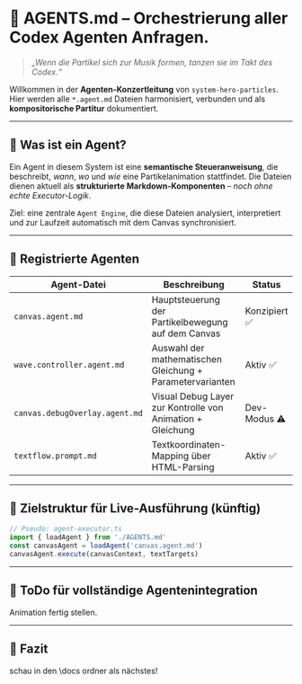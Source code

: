 # 🎼 AGENTS.md – Orchestrierung aller Codex Agenten Anfragen.

> *„Wenn die Partikel sich zur Musik formen, tanzen sie im Takt des Codex.“*

Willkommen in der **Agenten-Konzertleitung** von `system-hero-particles`.\
Hier werden alle `*.agent.md` Dateien harmonisiert, verbunden und als **kompositorische Partitur** dokumentiert.

---

## 🧠 Was ist ein Agent?

Ein Agent in diesem System ist eine **semantische Steueranweisung**, die beschreibt, *wann*, *wo* und *wie* eine Partikelanimation stattfindet. Die Dateien dienen aktuell als **strukturierte Markdown-Komponenten** – *noch ohne echte Executor-Logik*.

Ziel: eine zentrale `Agent Engine`, die diese Dateien analysiert, interpretiert und zur Laufzeit automatisch mit dem Canvas synchronisiert.

---

## 📜 Registrierte Agenten

| Agent-Datei                    | Beschreibung                                               | Status       |
| ------------------------------ | ---------------------------------------------------------- | ------------ |
| `canvas.agent.md`              | Hauptsteuerung der Partikelbewegung auf dem Canvas         | Konzipiert ✅ |
| `wave.controller.agent.md`     | Auswahl der mathematischen Gleichung + Parametervarianten  | Aktiv ✅      |
| `canvas.debugOverlay.agent.md` | Visual Debug Layer zur Kontrolle von Animation + Gleichung | Dev-Modus ⚠️ |
| `textflow.prompt.md`           | Textkoordinaten-Mapping über HTML-Parsing                  | Aktiv ✅      |


---

## 🧩 Zielstruktur für Live-Ausführung (künftig)

```ts
// Pseudo: agent-executor.ts
import { loadAgent } from './AGENTS.md'
const canvasAgent = loadAgent('canvas.agent.md')
canvasAgent.execute(canvasContext, textTargets)
```

---

## 🚧 ToDo für vollständige Agentenintegration

Animation fertig stellen.

---

## 📌 Fazit

schau in den \docs ordner als nächstes!